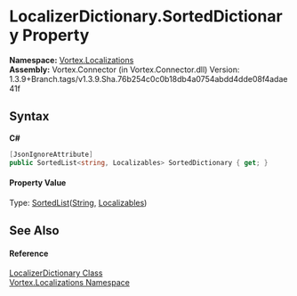 # LocalizerDictionary.SortedDictionary Property 
 

**Namespace:**&nbsp;<a href="N_Vortex_Localizations.md">Vortex.Localizations</a><br />**Assembly:**&nbsp;Vortex.Connector (in Vortex.Connector.dll) Version: 1.3.9+Branch.tags/v1.3.9.Sha.76b254c0c0b18db4a0754abdd4dde08f4adae41f

## Syntax

**C#**<br />
``` C#
[JsonIgnoreAttribute]
public SortedList<string, Localizables> SortedDictionary { get; }
```


#### Property Value
Type: <a href="https://docs.microsoft.com/dotnet/api/system.collections.generic.sortedlist-2" target="_blank">SortedList</a>(<a href="https://docs.microsoft.com/dotnet/api/system.string" target="_blank">String</a>, <a href="T_Vortex_Localizations_Localizables.md">Localizables</a>)

## See Also


#### Reference
<a href="T_Vortex_Localizations_LocalizerDictionary.md">LocalizerDictionary Class</a><br /><a href="N_Vortex_Localizations.md">Vortex.Localizations Namespace</a><br />